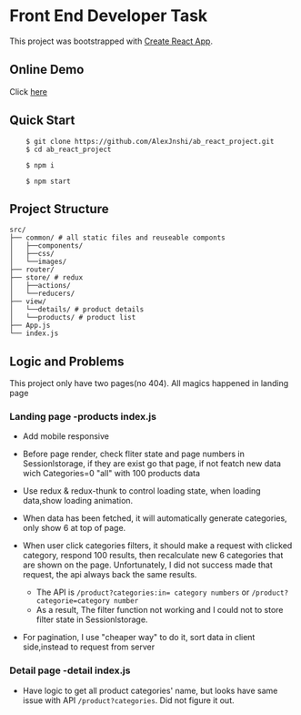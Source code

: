 # Front End Developer Task 

This project was bootstrapped with [Create React App](https://github.com/facebook/create-react-app).

## Online Demo
Click [here](https://alexjnshi.github.io/ab_react_project/#/)

## Quick Start
```
    $ git clone https://github.com/AlexJnshi/ab_react_project.git
    $ cd ab_react_project

    $ npm i

    $ npm start
```

## Project Structure

```
src/
├── common/ # all static files and reuseable componts
│   ├──components/
│   ├──css/
│   └──images/
├── router/ 
├── store/ # redux
│   ├──actions/
│   └──reducers/
├── view/ 
│   └──details/ # product details
│   └──products/ # product list 
├── App.js
└── index.js
```

## Logic and Problems
This project only have two pages(no 404). All magics happened in landing page
### Landing page -products index.js
- Add mobile responsive
- Before page render, check fliter state and page numbers in Sessionlstorage, if they are exist go that page, if not featch new data wich Categories=0 "all" with 100 products data

- Use redux & redux-thunk to control loading state, when loading data,show loading animation.

- When data has been fetched, it will automatically generate categories, only show 6 at top of page.

- When user click categories filters, it should make a request with clicked category, respond 100 results, then recalculate new 6 categories that are shown on the page.
Unfortunately, I did not success made that request, the api always back the same results.
    -  The API is ```/product?categories:in= category numbers``` or ```/product?categorie=category number``` 
    - As a result, The filter function not working and I could not to store filter state in Sessionlstorage.

- For pagination, I use "cheaper way" to do it, sort data in client side,instead to request from server

### Detail page -detail index.js
- Have logic to get all product categories' name, but looks have same issue with API ```/product?categories```. Did not figure it out.
